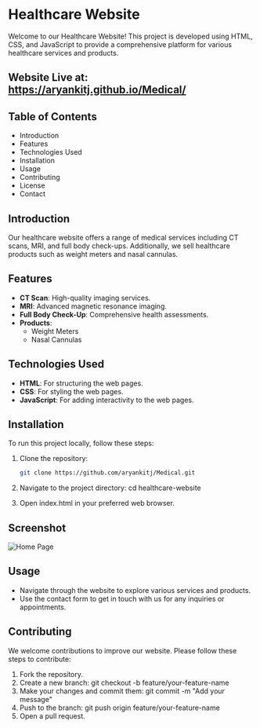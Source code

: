 # Healthcare Website

Welcome to our Healthcare Website! This project is developed using HTML, CSS, and JavaScript to provide a comprehensive platform for various healthcare services and products.

## Website Live at: https://aryankitj.github.io/Medical/

## Table of Contents
- Introduction
- Features
- Technologies Used
- Installation
- Usage
- Contributing
- License
- Contact

## Introduction
Our healthcare website offers a range of medical services including CT scans, MRI, and full body check-ups. Additionally, we sell healthcare products such as weight meters and nasal cannulas.

## Features
- **CT Scan**: High-quality imaging services.
- **MRI**: Advanced magnetic resonance imaging.
- **Full Body Check-Up**: Comprehensive health assessments.
- **Products**: 
  - Weight Meters
  - Nasal Cannulas

## Technologies Used
- **HTML**: For structuring the web pages.
- **CSS**: For styling the web pages.
- **JavaScript**: For adding interactivity to the web pages.

## Installation
To run this project locally, follow these steps:

1. Clone the repository:
   ```bash
   git clone https://github.com/aryankitj/Medical.git

2. Navigate to the project directory:
    cd healthcare-website

3. Open index.html in your preferred web browser.

## Screenshot
  ![Home Page](output.png)
## Usage

* Navigate through the website to explore various services and products.
* Use the contact form to get in touch with us for any inquiries or appointments.

## Contributing

We welcome contributions to improve our website. Please follow these steps to contribute:

1. Fork the repository.
2. Create a new branch:
    git checkout -b feature/your-feature-name
3. Make your changes and commit them:
    git commit -m "Add your message"
4. Push to the branch:
    git push origin feature/your-feature-name
5.  Open a pull request.
